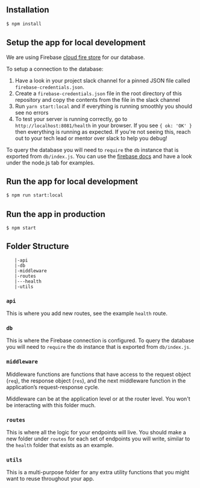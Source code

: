 ## Installation

```sh
$ npm install
```

## Setup the app for local development

We are using Firebase [cloud fire store](https://firebase.google.com/docs/firestore/quickstart) for our database.

To setup a connection to the database:

1. Have a look in your project slack channel for a pinned JSON file called `firebase-credentials.json`.
2. Create a `firebase-credentials.json` file in the root directory of this repository and copy the contents from the file in the slack channel
3. Run `yarn start:local` and if everything is running smoothly you should see no errors
4. To test your server is running correctly, go to `http://localhost:8081/health` in your browser. If you see `{ ok: 'OK' }` then everything is running as expected. If you're not seeing this, reach out to your tech lead or mentor over slack to help you debug!

To query the database you will need to `require` the `db` instance that is exported from `db/index.js`. You can use the [firebase docs](https://firebase.google.com/docs/firestore/query-data/get-data) and have a look under the node.js tab for examples.

## Run the app for local development

```sh
$ npm run start:local
```

## Run the app in production

```
$ npm start
```

## Folder Structure

```
   |-api
   |-db
   |-middleware
   |-routes
   |---health
   |-utils
```

### `api`

This is where you add new routes, see the example `health` route.

### `db`

This is where the Firebase connection is configured. To query the database you will need to `require` the `db` instance that is exported from `db/index.js`.

### `middleware`

Middleware functions are functions that have access to the request object (`req`), the response object (`res`), and the next middleware function in the application’s request-response cycle.

Middleware can be at the application level or at the router level. You won't be interacting with this folder much.

### `routes`

This is where all the logic for your endpoints will live. You should make a new folder under `routes` for each set of endpoints you will write, similar to the `health` folder that exists as an example.

### `utils`

This is a multi-purpose folder for any extra utility functions that you might want to reuse throughout your app.
